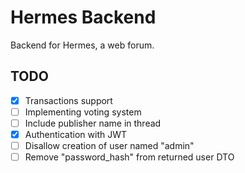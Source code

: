 # Hermes Backend

Backend for Hermes, a web forum.

## TODO

- [X] Transactions support
- [ ] Implementing voting system
- [ ] Include publisher name in thread
- [X] Authentication with JWT
- [ ] Disallow creation of user named "admin"
- [ ] Remove "password_hash" from returned user DTO